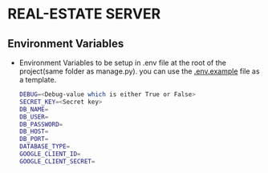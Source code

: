 # REAL-ESTATE SERVER

## Environment Variables

- Environment Variables to be setup in .env file at the root of the project(same folder as manage.py). you can use the [.env.example](./.env.example) file as a template.

  ```bash
  DEBUG=<Debug-value which is either True or False>
  SECRET_KEY=<Secret key>
  DB_NAME=
  DB_USER=
  DB_PASSWORD=
  DB_HOST=
  DB_PORT=
  DATABASE_TYPE=
  GOOGLE_CLIENT_ID=
  GOOGLE_CLIENT_SECRET=
  ```
